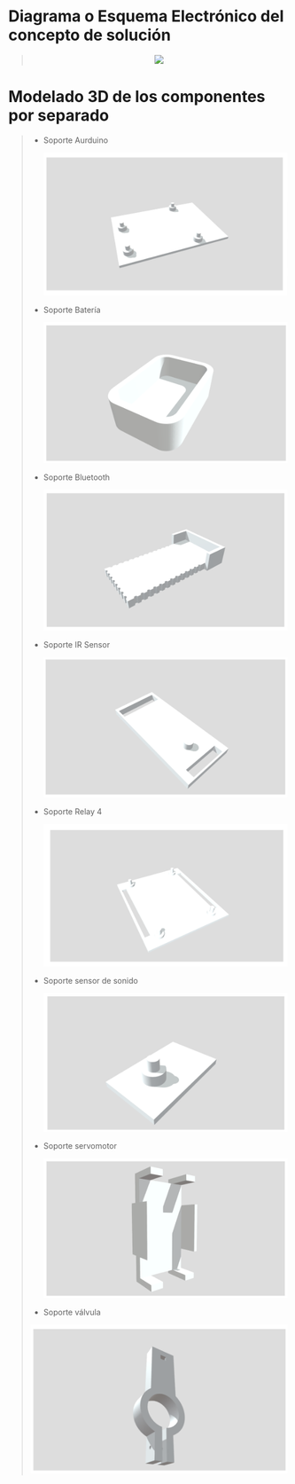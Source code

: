 # Diagrama o Esquema Electrónico del concepto de solución
> <p align="center"><img src="https://github.com/user-attachments/assets/db215c21-53c8-4c52-aa89-e22350b5e444">

# Modelado 3D de los componentes por separado
> * Soporte Aurduino
>   <p align="center"><img src="https://github.com/AngelaNaveros/Grupo_3_FUNBIO/blob/main/Modelo%203D/Soporte%20Aurduino.png">
> * Soporte Batería
>   <p align="center"><img src="https://github.com/AngelaNaveros/Grupo_3_FUNBIO/blob/main/Modelo%203D/Soporte%20Bateria.png">
> * Soporte Bluetooth
>   <p align="center"><img src="https://github.com/AngelaNaveros/Grupo_3_FUNBIO/blob/main/Modelo%203D/Soporte%20Bluetooth.png">
> * Soporte IR Sensor
>   <p align="center"><img src="https://github.com/AngelaNaveros/Grupo_3_FUNBIO/blob/main/Modelo%203D/Soporte%20IR%20Sensor.png">
> * Soporte Relay 4
>   <p align="center"><img src="https://github.com/AngelaNaveros/Grupo_3_FUNBIO/blob/main/Modelo%203D/Soporte%20relay.png">
> * Soporte sensor de sonido
>   <p align="center"><img src="https://github.com/AngelaNaveros/Grupo_3_FUNBIO/blob/main/Modelo%203D/Soporte%20sensor%20de%20sonido.png">
> * Soporte servomotor
>   <p align="center"><img src="https://github.com/AngelaNaveros/Grupo_3_FUNBIO/blob/main/Modelo%203D/Soporte%20servomotor.png">
> * Soporte válvula
> <p align="center"><img src="https://github.com/AngelaNaveros/Grupo_3_FUNBIO/blob/main/Modelo%203D/Soporte%20valvula.png">
